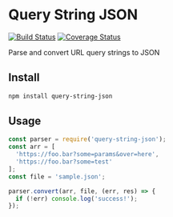 # Query String JSON

[![Build Status](https://travis-ci.org/mjhea0/query-string-json.svg?branch=master)](https://travis-ci.org/mjhea0/query-string-json)
[![Coverage Status](https://coveralls.io/repos/github/mjhea0/query-string-json/badge.svg?branch=master)](https://coveralls.io/github/mjhea0/query-string-json?branch=master)

Parse and convert URL query strings to JSON

## Install

```sh
npm install query-string-json
```

## Usage

```javascript
const parser = require('query-string-json');
const arr = [
  'https://foo.bar?some=params&over=here',
  'https://foo.bar?some=test'
];
const file = 'sample.json';

parser.convert(arr, file, (err, res) => {
  if (!err) console.log('success!');
});
```
